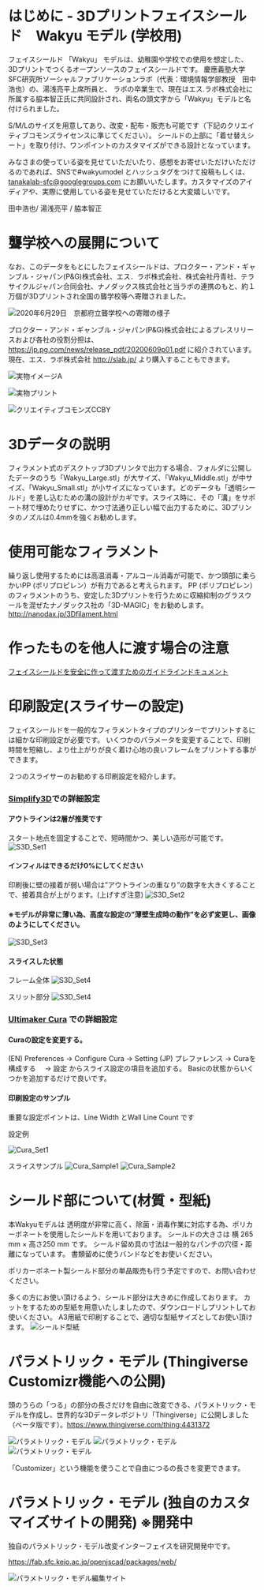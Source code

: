 # はじめに - 3Dプリントフェイスシールド　Wakyu モデル  (学校用)

フェイスシールド 「Wakyu」 モデルは、幼稚園や学校での使用を想定した、3Dプリントでつくるオープンソースのフェイスシールドです。
慶應義塾大学SFC研究所ソーシャルファブリケーションラボ（代表：環境情報学部教授　田中浩也）の、湯浅亮平上席所員と、
ラボの卒業生で、現在はエス.ラボ株式会社に所属する脇本智正氏に共同設計され、両名の頭文字から「Wakyu」モデルと名付けられました。

S/M/Lのサイズを用意してあり、改変・配布・販売も可能です（下記のクリエイティブコモンズライセンスに準じてください）。
シールドの上部に「着せ替えシート」を取り付け、ワンポイントのカスタマイズができる設計となっています。

みなさまの使っている姿を見せていただいたり、感想をお寄せいただけいただけるのであれば、SNSで#wakyumodel とハッシュタグをつけて投稿もしくは、
tanakalab-sfc@googlegroups.com にお願いいたします。カスタマイズのアイディアや、実際に使用している姿を見せていただけると大変嬉しいです。

田中浩也/ 湯浅亮平 / 脇本智正  

# 聾学校への展開について

なお、このデータをもとにしたフェイスシールドは、プロクター・アンド・ギャンブル・ジャパン(P&G)株式会社、エス．ラボ株式会社、株式会社丹青社、テラサイクルジャパン合同会社、ナノダックス株式会社と当ラボの連携のもと、約１万個が3Dプリントされ全国の聾学校等へ寄贈されました。

![2020年6月29日　京都府立聾学校への寄贈の様子](images/photo.png)

プロクター・アンド・ギャンブル・ジャパン(P&G)株式会社によるプレスリリースおよび各社の役割分担は、 https://jp.pg.com/news/release_pdf/20200609p01.pdf に紹介されています。
現在、エス．ラボ株式会社 http://slab.jp/ より購入することもできます。


![実物イメージA](images/FSpartsSample.png)

![実物プリント](images/SamplePrint01.png)


![クリエイティブコモンズCCBY](images/by-sa.png)


# 3Dデータの説明

フィラメント式のデスクトップ3Dプリンタで出力する場合、フォルダに公開したデータのうち「Wakyu_Large.stl」が大サイズ、「Wakyu_Middle.stl」が中サイズ、「Wakyu_Small.stl」が小サイズになっています。どのデータも「透明シールド」を差し込むための溝の設計がカギです。スライス時に、その「溝」をサポート材で埋めたりせずに、かつ寸法通り正しい幅で出力するために、3Dプリンタのノズルは0.4mmを強くお勧めします。


# 使用可能なフィラメント

繰り返し使用するためには高温消毒・アルコール消毒が可能で、かつ頭部に柔らかいPP (ポリプロピレン）が有力であると考えられます。
PP (ポリプロピレン）のフィラメントのうち、安定した3Dプリントを行うために収縮抑制のグラスウールを混ぜたナノダックス社の「3D-MAGIC」をお勧めします。
http://nanodax.jp/3Dfilament.html


# 作ったものを他人に渡す場合の注意
[フェイスシールドを安全に作って渡すためのガイドラインドキュメント](https://fabsafehub.org/faceshield)




# 印刷設定(スライサーの設定)

フェイスシールドを一般的なフィラメントタイプのプリンターでプリントするには細かな印刷設定が必要です。
いくつかのパラメータを変更することで、印刷時間を短縮し、より仕上がりが良く着け心地の良いフレームをプリントする事ができます。

２つのスライサーのお勧めする印刷設定を紹介します。

### [Simplify3D](https://www.simplify3d.com/)での詳細設定


#### アウトラインは2層が推奨です
スタート地点を固定することで、短時間かつ、美しい造形が可能です。
![S3D_Set1](images/S3D/S3Dlayer.png)


#### インフィルはできるだけ0%にしてください
印刷後に壁の接着が弱い場合は”アウトラインの重なり”の数字を大きくすることで、接着具合が上がります。(上げすぎ注意)
![S3D_Set2](images/S3D/S3Dinfill.png)


#### ※モデルが非常に薄い為、高度な設定の”薄壁生成時の動作”を必ず変更し、画像のようにしてください。
![S3D_Set3](images/S3D/S3DExt.png)

#### スライスした状態
フレーム全体
![S3D_Set4](images/S3D/S3DSlice1.png)

スリット部分
![S3D_Set4](images/S3D/S3DSlice2.png)

### [Ultimaker Cura](https://ultimaker.com/ja/software/ultimaker-cura) での詳細設定


#### Curaの設定を変更する。
(EN) Preferences   -> Configure Cura  -> Setting
(JP) プレファレンス -> Curaを構成する　 -> 設定
からスライス設定の項目を追加する。
Basicの状態からいくつかを追加するだけで良いです。

#### 印刷設定のサンプル
重要な設定ポイントは、Line Width とWall Line Count です

設定例

![Cura_Set1](images/Cura/CuraSet.png)



スライスサンプル
![Cura_Sample1](images/Cura/CuraSliceSample1.png)
![Cura_Sample2](images/Cura/CuraSliceSample2.png)



# シールド部について(材質・型紙)
本Wakyuモデルは 透明度が非常に高く、除菌・消毒作業に対応する為、ポリカーボネートを使用したシールドを用いております。
シールドの大きさは 横 265 mm × 高さ250 mm です。
シールド留め具の寸法は一般的なパンチの穴径・距離になっています。
書類留めに使うバンドなどをお使いください。

ポリカーボネート製シールド部分の単品販売も行う予定ですので、お問い合わせください。

多くの方にお使い頂けるよう、シールド部分は大きめに作成しております。
カットをするための型紙を用意いたしましたので、ダウンロードしプリントしてお使いください。
A3用紙で印刷することで、適切な型紙サイズとしてお使い頂けます。
![シールド型紙](images/shield_pattern.png)


# パラメトリック・モデル (Thingiverse Customizr機能への公開)

頭のうらの「つる」の部分の長さだけを自由に改変できる、パラメトリック・モデルを作成し、世界的な3Dデータレポジトリ「Thingiverse」に公開しました（ベータ版です）。https://www.thingiverse.com/thing:4431372

![パラメトリック・モデル](images/customizr1.png)
![パラメトリック・モデル](images/customizr2.png)
![パラメトリック・モデル](images/customizr3.png)

「Customizer」という機能を使うことで自由につるの長さを変更できます。



# パラメトリック・モデル (独自のカスタマイズサイトの開発) ※開発中

独自のパラメトリック・モデル改変インターフェイスを研究開発中です。

https://fab.sfc.keio.ac.jp/openjscad/packages/web/

![パラメトリック・モデル編集サイト](images/screenshot_specialsite.png)

